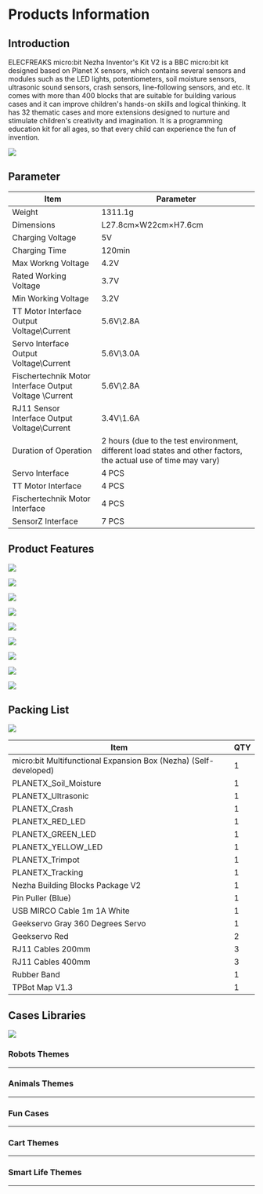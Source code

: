 ﻿---
sidebar_position: 1
---

# Products Information

## Introduction

ELECFREAKS micro:bit Nezha Inventor's Kit V2 is a BBC micro:bit kit designed based on Planet X sensors, which contains several sensors and modules such as the LED lights, potentiometers, soil moisture sensors, ultrasonic sound sensors, crash sensors, line-following sensors, and etc. It comes with more than 400 blocks that are suitable for building various cases and it can improve children's hands-on skills and logical thinking. It has 32 thematic cases and more extensions designed to nurture and stimulate children's creativity and imagination. It is a programming education kit for all ages, so that every child can experience the fun of invention.

![](https://wiki-media-ef.oss-cn-hongkong.aliyuncs.com/i18n/en/docusaurus-plugin-content-docs/current/microbit/building-blocks/nezha-inventors-kit-v2/images/nezha-inventors-kit-v2-01.png)

## Parameter

| Item | Parameter |
|---|---|
|Weight|1311.1g|
|Dimensions|L27.8cm×W22cm×H7.6cm|
|Charging Voltage|5V|
|Charging Time|120min|
|Max Workng Voltage|4.2V|
|Rated Working Voltage|3.7V
|Min Working Voltage|3.2V|
|TT Motor Interface Output Voltage\Current|5.6V\2.8A|
|Servo Interface Output Voltage\Current|5.6V\3.0A|
|Fischertechnik Motor Interface Output Voltage \Current|5.6V\2.8A|
|RJ11 Sensor Interface Output Voltage\Current|3.4V\1.6A|
|Duration of Operation|2 hours (due to the test environment, different load states and other factors, the actual use of time may vary)|
|Servo Interface|4 PCS|
|TT Motor Interface|4 PCS|
|Fischertechnik Motor Interface|4 PCS|
|SensorZ Interface|7 PCS|


## Product Features

![](https://wiki-media-ef.oss-cn-hongkong.aliyuncs.com/docs/microbit/building-blocks/nezha-inventors-kit-v2/images/nezha-inventors-kit-v2-02.png)

![](https://wiki-media-ef.oss-cn-hongkong.aliyuncs.com/docs/microbit/building-blocks/nezha-inventors-kit-v2/images/nezha-inventors-kit-v2-03.png)

![](https://wiki-media-ef.oss-cn-hongkong.aliyuncs.com/docs/microbit/building-blocks/nezha-inventors-kit-v2/images/nezha-inventors-kit-v2-04.png)

![](https://wiki-media-ef.oss-cn-hongkong.aliyuncs.com/docs/microbit/building-blocks/nezha-inventors-kit-v2/images/nezha-inventors-kit-v2-05.png)

![](https://wiki-media-ef.oss-cn-hongkong.aliyuncs.com/docs/microbit/building-blocks/nezha-inventors-kit-v2/images/nezha-inventors-kit-v2-06.png)

![](https://wiki-media-ef.oss-cn-hongkong.aliyuncs.com/docs/microbit/building-blocks/nezha-inventors-kit-v2/images/nezha-inventors-kit-v2-07.png)

![](https://wiki-media-ef.oss-cn-hongkong.aliyuncs.com/docs/microbit/building-blocks/nezha-inventors-kit-v2/images/nezha-inventors-kit-v2-08.png)

![](https://wiki-media-ef.oss-cn-hongkong.aliyuncs.com/docs/microbit/building-blocks/nezha-inventors-kit-v2/images/nezha-inventors-kit-v2-09.png)

![](https://wiki-media-ef.oss-cn-hongkong.aliyuncs.com/docs/microbit/building-blocks/nezha-inventors-kit-v2/images/nezha-inventors-kit-v2-10.png)



## Packing List

![](https://wiki-media-ef.oss-cn-hongkong.aliyuncs.com/docs/microbit/building-blocks/nezha-inventors-kit-v2/images/nezha-inventors-kit-v2-11.png)

| Item | QTY |
|---|---|
| micro:bit Multifunctional Expansion Box (Nezha) (Self-developed) | 1 |
| PLANETX_Soil_Moisture | 1 |
| PLANETX_Ultrasonic | 1 |
| PLANETX_Crash | 1 |
| PLANETX_RED_LED | 1 |
| PLANETX_GREEN_LED | 1 |
| PLANETX_YELLOW_LED | 1 |
| PLANETX_Trimpot | 1 |
| PLANETX_Tracking | 1 |
| Nezha Building Blocks Package V2 | 1 |
| Pin Puller (Blue)  | 1 |
| USB MIRCO Cable 1m 1A White | 1 |
| Geekservo Gray 360 Degrees Servo | 1 |
| Geekservo Red | 2 |
| RJ11 Cables 200mm | 3 |
| RJ11 Cables 400mm | 3 |
| Rubber Band | 1 |
| TPBot Map V1.3 | 1 |


## Cases Libraries

![](https://wiki-media-ef.oss-cn-hongkong.aliyuncs.com/docs/microbit/building-blocks/nezha-inventors-kit-v2/images/nezha-inventors-kit-v2-01.png)

### Robots Themes
---

<cardbox>
  <card
    href="./the-pull-ups-robot/"
    title="The Pull Ups"
    description="Pull-ups are exercises where you use your own strength to pull your body up to a bar and then lower it back down, repeating it several times. It is a great exercise for the body and can make our back, shoulders and arms stronger. Pull-up exercises also make our bodies more upright and toned. In this lesson we will use the Nezha Inventor's Kit V2 to create a robot that can do pull-ups."
    img={'https://wiki-media-ef.oss-cn-hongkong.aliyuncs.com/i18n/en/docusaurus-plugin-content-docs/current/microbit/building-blocks/nezha-inventors-kit-v2/images/nezha-inventors-kit-v2-case-01-01.png'}
  />
  <card
    href="./the-swimming-robot/"
    title="The Swimming Robot"
    description="Swimming is a sport and skill in which you float in the water by your own power and move forward through the water with the movement of your own limbs. Competitive swimming is the second largest sport in the Olympic Games and includes: butterfly, backstroke (also known as backstroke), breaststroke, jibe (also known as freestyle), four strokes of racing, and synchronised swimming. There are many benefits to swimming, such as toning, cardiorespiratory fitness, relaxation and improved confidence. Swimming is also a low-impact exercise that can reduce joint and bone damage. In this lesson we will use the Nezha Inventor's Kit V2 to create a robot that simulates the sport of swimming."
    img={'https://wiki-media-ef.oss-cn-hongkong.aliyuncs.com/i18n/en/docusaurus-plugin-content-docs/current/microbit/building-blocks/nezha-inventors-kit-v2/images/nezha-inventors-kit-v2-case-02-01.png'}
  />
  <card
    href="./the-weight-lifting-robot/"
    title="The Weight Lifting Robot"
    description="Weightlifting involves lifting a barbell with two discs above your head with both hands and seeing who can lift the heaviest barbell. It sounds easy, but it is actually very difficult because weightlifting requires not only great strength, but also great skill, a very steady balance and a high level of coordination. Furthermore, weightlifting also requires a very strong psychological profile and willpower, as there is a lot of pressure and challenges to face when lifting weights.Lifting weights can make us physically stronger, more flexible and healthier, and it can also make our self-confidence and self-esteem higher.Today we will use the Nezha Inventor's Kit V2 to create a robot that can simulate weightlifting movements."
    img={'https://wiki-media-ef.oss-cn-hongkong.aliyuncs.com/i18n/en/docusaurus-plugin-content-docs/current/microbit/building-blocks/nezha-inventors-kit-v2/images/nezha-inventors-kit-v2-case-03-01.png'}
  />
  <card
    href="./the-unicycle-robot/"
    title="The Unicycle Robot"
    description="Unicycle tightrope walking is an extremely challenging and exciting performance art. It combines balance, co-ordination and skill, allowing people to watch in awe as the performers demonstrate extraordinary balance and precise control in a highly stressful environment.In this performance, the performer rides a unicycle (a special vehicle with only one wheel) across a high suspended wire. This wire is usually suspended between two supports and the height and distance needs to be precisely measured and adjusted to ensure the performer's safety.The performers need to maintain their balance during the performance and use subtle body adjustments to keep the unicycle stable on the wire. They need to be highly focused and ready to respond to challenges posed by external factors such as wind, vibrations or small changes in their own posture. Even the slightest imbalance can cause a performer to fall or lose their balance.We're building a unicycle robot today with the Nezha Inventor's Kit V2."
    img={'https://wiki-media-ef.oss-cn-hongkong.aliyuncs.com/i18n/en/docusaurus-plugin-content-docs/current/microbit/building-blocks/nezha-inventors-kit-v2/images/nezha-inventors-kit-v2-case-04-01.png'}
  />
  <card
    href="./the-kaleidoscope-robot/"
    title="The Kaleidoscope Robot"
    description="Kaleidoscope painting is an art form inspired by traditional kaleidoscope installations. In this type of painting, artists use a variety of colourful materials and techniques to create fascinating kaleidoscopic effects. They create optical illusions and visual feasts through detailed patterns, cyclical geometric shapes and strong colour contrasts. Kaleidoscope paintings often reveal gorgeous and mysterious images that bring the viewer a psychedelic and wondrous artistic experience.In this lesson, students will learn how to use the Nezha Inventor's Kit V2 to create a kaleidoscopic robot that can draw different patterns. Through this case, we will learn the principles of motor control, programming concepts and the integration of art and science. Through hands-on building and practice, students will develop creativity, problem-solving skills and teamwork."
    img={'https://wiki-media-ef.oss-cn-hongkong.aliyuncs.com/i18n/en/docusaurus-plugin-content-docs/current/microbit/building-blocks/nezha-inventors-kit-v2/images/nezha-inventors-kit-v2-case-05-01.png'}
  />
  <card
    href="./the-dancing-robot/"
    title="The Dance Robot"
    description="Dancing is an expressive and artistic body language. Through graceful movements and a sense of rhythm, dancers are able to convey emotions, stories and ideas. There are many different forms of dance, including contemporary, ballet, jazz and street dance. Whether it is a professional performance on stage or a free dance at a large family gathering, dancing can evoke passion and joy within people. It is not only a form of physical expression, but also a form of cultural transmission and communication. Dancing is a way to build physical fitness and improve co-ordination, and it also gives people the opportunity to relax and release stress. Whether you are a dancer or an audience member, dancing is a wonderful artistic feast that allows people to enjoy the beauty and joy that dance brings.This course aims to introduce students to the principles of motor control, the use of gearing and the effect of the centre of gravity on balance through the creation of a dancing robot with the Nezha Inventor's Kit V2. Students will have hands-on experience building a dancing robot and learn how to use gearing and control motors to achieve the robot's dancing movements. Through this project, students will develop creativity, problem-solving skills and teamwork ability."
    img={'https://wiki-media-ef.oss-cn-hongkong.aliyuncs.com/i18n/en/docusaurus-plugin-content-docs/current/microbit/building-blocks/nezha-inventors-kit-v2/images/nezha-inventors-kit-v2-case-06-01.png'}
  />
  <card
    href="./the-crawling-robot/"
    title="The Crawling Robot"
    description="Crawling is a common form of locomotion in the animal world. We can observe that many animals such as snakes, spiders and geckos have a unique way of crawling. They move forward through coordinated body movements, contraction and extension of their muscles and friction with the ground. The way these animals crawl has a certain regularity, but also shows their individual characteristics and flexibility.The aim of this course is to introduce students to the principles of motor control and the application of gearing by creating an example of a crawling robot. Students will use the materials in Nezha Inventor's Kit V2 to build a crawling robot and learn how to achieve the crawling action of the robot by controlling the motors and gearing. Through this project, students will develop creativity, problem solving skills and teamwork spirit."
    img={'https://wiki-media-ef.oss-cn-hongkong.aliyuncs.com/i18n/en/docusaurus-plugin-content-docs/current/microbit/building-blocks/nezha-inventors-kit-v2/images/nezha-inventors-kit-v2-case-07-01.png'}
  />
  <card
    href="./the-walking-robot/"
    title="The Walking Robot"
    description="Walking is one of the most basic and common forms of locomotion in the animal world. We can observe that many animals such as humans, cats and dogs have their own unique way of walking. They achieve a stable walking movement by moving their limbs in a coordinated manner and adjusting their body balance. Different animals have different gait and posture, showing their own characteristics and flexibility.In this project, we will try to imitate the walking movements of animals by designing and building a robot that can simulate their steps. Using the materials in Nezha Inventor's Kit V2, we will build the structure of the robot and control its movement with a motor. At the same time, we will learn and apply the principles of gearing to achieve coordinated movements and walking motions of the robot."
    img={'https://wiki-media-ef.oss-cn-hongkong.aliyuncs.com/i18n/en/docusaurus-plugin-content-docs/current/microbit/building-blocks/nezha-inventors-kit-v2/images/nezha-inventors-kit-v2-case-08-01.png'}
  />
</cardbox>

### Animals Themes
---

<cardbox>
  <card
    href="./the-scorpion-robot/"
    title="The Scorpion Robot"
    description="Scorpions are striking arthropods that belong to a family of arachnids. They live in all corners of the earth, including desert, forest and grassland environments. Scorpions usually have a long body and a pair of curved tails, often with a venomous stinger at the end. Their physical appearance shows a variety of colours and patterns, ranging from light yellow to dark brown or black.Scorpions feed on insects, arachnids and other small invertebrates. They have a well-developed sensory system, especially their antennae and eyes, which help them locate and capture prey in the dark. The scorpion's venomous stinger contains toxins and is generally used for defence and to capture food.We'll be making a scorpion today with the Nezha Inventor's Kit V2."
    img={'https://wiki-media-ef.oss-cn-hongkong.aliyuncs.com/i18n/en/docusaurus-plugin-content-docs/current/microbit/building-blocks/nezha-inventors-kit-v2/images/nezha-inventors-kit-v2-case-09-01.png'}
  />
  <card
    href="./the-mechanical-crawler/"
    title="The Mechanical Crawler"
    description="Caterpillars are small insect larvae which usually have soft and hairy bodies. Caterpillars are the larval stage of insects such as butterflies and moths, in which they prepare to become adults by feeding and growing. The caterpillar's body consists of a number of segments, each with a pair of legs through which they crawl.Caterpillars crawl by wriggling through their bodies. Their legs move alternately, thus propelling the body forward. This way of crawling allows the caterpillar to crawl freely on a variety of surfaces such as leaves, branches and the ground.We will use the Nezha Inventor's Kit V2 to create a mechanical crawler that mimics the way a caterpillar moves."
    img={'https://wiki-media-ef.oss-cn-hongkong.aliyuncs.com/i18n/en/docusaurus-plugin-content-docs/current/microbit/building-blocks/nezha-inventors-kit-v2/images/nezha-inventors-kit-v2-case-10-01.png'}
  />
    <card
    href="./the-crab-robot/"
    title="The Crab Robot"
    description="Crabs are creatures that live in the sea and fresh water and have hard shells and powerful pincers. Crabs move mainly by walking laterally and they crawl through the coordinated movement of their legs. In this lesson we will learn about the characteristics and behaviour of crabs and try to make a mechanical crab that mimics the crab's crawl."
    img={'https://wiki-media-ef.oss-cn-hongkong.aliyuncs.com/i18n/en/docusaurus-plugin-content-docs/current/microbit/building-blocks/nezha-inventors-kit-v2/images/nezha-inventors-kit-v2-case-11-01.png'}
  />
    <card
    href="./the-prawns-robot/"
    title="The Prawns Robot"
    description="Prawns are invertebrates that live in the water and have hard shells and long tentacles. Prawns move in a sweeping motion, clearing their surroundings of food with their powerful pincers and arms. In this lesson we will learn about the characteristics and behaviour of Prawns and try to make a mechanical prawn that resembles a shrimp in shape."
    img={'https://wiki-media-ef.oss-cn-hongkong.aliyuncs.com/i18n/en/docusaurus-plugin-content-docs/current/microbit/building-blocks/nezha-inventors-kit-v2/images/nezha-inventors-kit-v2-case-12-01.png'}
  />
    <card
    href="./the-dog-robot/"
    title="The Dog Robot"
    description="Dogs are one of man's closest companions and are common pets. They come in different breeds and appearances, including large dogs, medium-sized dogs and small dogs. Dogs usually have four legs, a keen sense of smell and hearing, and they are intelligent, loyal and friendly. Dogs are faithful companions to humans, sharing our joys and sorrows, providing comfort and companionship.In this lesson, we will explore interesting facts about dogs together and make a mechanical puppy using the Nezha Inventor's Kit V2. Through this project, we will learn how to use motors and other components, understand the basic principles of mechanical dynamics, and develop our creativity and problem-solving skills."
    img={'https://wiki-media-ef.oss-cn-hongkong.aliyuncs.com/i18n/en/docusaurus-plugin-content-docs/current/microbit/building-blocks/nezha-inventors-kit-v2/images/nezha-inventors-kit-v2-case-13-01.png'}
  />
</cardbox>

### Fun Cases
---

<cardbox>
  <card
    href="./the-gyro-launcher/"
    title="The Gyro Launcher"
    description="A gyro is a spinning toy that has many interesting properties. Have you ever heard of a gyroscope? A gyroscope can keep spinning steadily, sometimes even standing on a spiky top and spinning! In ancient times, gyros were also used as a tool for games and competitions. In this lesson we will learn about gyroscopes and try to make a gyro launcher to help us speed up and stabilise the rotation of the gyroscope."
    img={'https://wiki-media-ef.oss-cn-hongkong.aliyuncs.com/i18n/en/docusaurus-plugin-content-docs/current/microbit/building-blocks/nezha-inventors-kit-v2/images/nezha-inventors-kit-v2-case-14-01.png'}
  />
  <card
    href="./the-robotic-arm/"
    title="The Robotic Arm"
    description="A robotic arm is a mechanical device that can mimic the movements of a human arm. It can play an important role in industry, medicine, science and other fields. In this course we will learn the basic principles of a robotic arm and use the Nezha Inventor's Kit V2 to create a powerful robotic arm."
    img={'https://wiki-media-ef.oss-cn-hongkong.aliyuncs.com/i18n/en/docusaurus-plugin-content-docs/current/microbit/building-blocks/nezha-inventors-kit-v2/images/nezha-inventors-kit-v2-case-15-01.png'}
  />
    <card
    href="./the-seesaw/"
    title="The Seesaw"
    description="A seesaw is a classic amusement ride that is able to use the principle of leverage to achieve balance at both ends. In this lesson we will learn how a seesaw works and use Nezha Inventor's Kit V2 to create a seesaw that can swing."
    img={'https://wiki-media-ef.oss-cn-hongkong.aliyuncs.com/i18n/en/docusaurus-plugin-content-docs/current/microbit/building-blocks/nezha-inventors-kit-v2/images/nezha-inventors-kit-v2-case-16-01.png'}
  />
    <card
    href="./the-egg-beater/"
    title="The Egg Beater"
    description="A whisk is a common kitchen tool that quickly and efficiently breaks up eggs and makes them fluffy and homogeneous. In this lesson, we will learn together how to make a fun whisk using the Nezha Inventor's Kit V2."
    img={'https://wiki-media-ef.oss-cn-hongkong.aliyuncs.com/i18n/en/docusaurus-plugin-content-docs/current/microbit/building-blocks/nezha-inventors-kit-v2/images/nezha-inventors-kit-v2-case-17-01.png'}
  />
    <card
    href="./the-oscillating-fan/"
    title="The Oscillating Fan"
    description="The oscillating fan is a common household appliance that is capable of distributing the wind more widely by swinging its head. In this lesson, we will learn how to make a bobbing fan that can automatically bob and spin its head using the Nezha Inventor's Kit V2."
    img={'https://wiki-media-ef.oss-cn-hongkong.aliyuncs.com/i18n/en/docusaurus-plugin-content-docs/current/microbit/building-blocks/nezha-inventors-kit-v2/images/nezha-inventors-kit-v2-case-18-01.png'}
  />
  <card
    href="./the-counting-basketball-frame/"
    title="Counting Basketball Frame"
    description="In this project, we will use Nezha Inventor Kit V2 to make a model basketball hoop that will automatically count the number of goals scored. We will learn how the ultrasonic sound sensors work, the circuit connections, programming and apply them to the model basketball hoop."
    img={'https://wiki-media-ef.oss-cn-hongkong.aliyuncs.com/i18n/en/docusaurus-plugin-content-docs/current/microbit/building-blocks/nezha-inventors-kit-v2/images/nezha-inventors-kit-v2-case-19-01.png'}
  />
  <card
    href="./the-shooting-device/"
    title="The Shooting Device"
    description="A shooting device is a device that helps us to shoot baskets automatically. In this lesson we will learn about the leverage principle and create a simple shooting device using Nezha Inventor's Kit V2. We will learn how the leverage principle works and how to use it to achieve the action of shooting a basketball."
    img={'https://wiki-media-ef.oss-cn-hongkong.aliyuncs.com/i18n/en/docusaurus-plugin-content-docs/current/microbit/building-blocks/nezha-inventors-kit-v2/images/nezha-inventors-kit-v2-case-20-01.png'}
  />
</cardbox>



### Cart Themes
---

<cardbox>
  <card
    href="./the-forklift-1/"
    title="The Forklift 1"
    description="A forklift truck is a mechanical device used to carry and lift objects. In this lesson, we will learn about the ease of deformation of parallelograms and the parallelism of opposite sides after deformation, and build a simple forklift truck mechanism using Nezha Inventor's Kit V2. We will explore the properties of parallelograms and how they can be used to design and build a mechanical structure that enables the movement of a forklift truck."
    img={'https://wiki-media-ef.oss-cn-hongkong.aliyuncs.com/i18n/en/docusaurus-plugin-content-docs/current/microbit/building-blocks/nezha-inventors-kit-v2/images/nezha-inventors-kit-v2-case-21-01.png'}
  />
  <card
    href="./the-forklift-2/"
    title="The Forklift 2"
    description="A forklift truck is a mechanical device that can carry and lift objects. In this course we will learn about the rack and pinion drive and build a simple model of a forklift truck using Nezha Inventor's Kit V2. We will explore the principles and applications of the rack and pinion drive and understand its role in a forklift mechanism."
    img={'https://wiki-media-ef.oss-cn-hongkong.aliyuncs.com/i18n/en/docusaurus-plugin-content-docs/current/microbit/building-blocks/nezha-inventors-kit-v2/images/nezha-inventors-kit-v2-case-22-01.png'}
  />
    <card
    href="./the-motorcycle/"
    title="The Motorcycle"
    description="Motorcycles are a unique and swift form of transport. In this course we will learn about gearing and build a simple motorbike model by using the Nezha Inventor's Kit V2."
    img={'https://wiki-media-ef.oss-cn-hongkong.aliyuncs.com/i18n/en/docusaurus-plugin-content-docs/current/microbit/building-blocks/nezha-inventors-kit-v2/images/nezha-inventors-kit-v2-case-23-01.png'}
  />
    <card
    href="./the-excavator/"
    title="The Excavator"
    description="An excavator is a powerful construction vehicle that enables a great deal of excavation and handling work. In this course, we will learn about worm gears and build a simple model of an excavation vehicle by using the Nezha Inventor's Kit V2. We will explore the principles and applications of the worm gear drive and learn how it works in an excavation vehicle."
    img={'https://wiki-media-ef.oss-cn-hongkong.aliyuncs.com/i18n/en/docusaurus-plugin-content-docs/current/microbit/building-blocks/nezha-inventors-kit-v2/images/nezha-inventors-kit-v2-case-24-01.png'}
  />
    <card
    href="./the-smart-obstacle-avoidance-car-1/"
    title="The Obstacle Avoidance Car 1"
    description="In this course, we will work together to build a smart obstacle avoidance vehicle, using the Nezha Inventor's Kit V2 and ultrasonic sound sensors to enable the vehicle to automatically detect and avoid obstacles in front of it. Through this project, we will learn how ultrasonic sound sensors work and apply them to the design and construction of real robots."
    img={'https://wiki-media-ef.oss-cn-hongkong.aliyuncs.com/i18n/en/docusaurus-plugin-content-docs/current/microbit/building-blocks/nezha-inventors-kit-v2/images/nezha-inventors-kit-v2-case-25-01.png'}
  />
  <card
    href="./the-smart-obstacle-avoidance-car-2/"
    title="The Obstacle Avoidance Car 2"
    description="In this course, we will work together to build a smart obstacle avoidance vehicle, using the Nezha Inventor's Kit V2, an ultrasonic sound sensor and the technology of a tiller to control steering. We will learn how the ultrasonic sound sensor works and understand how it helps the robot to sense its surroundings, as well as explore the knowledge points of the car's front axle structure to enable the vehicle's steering function. Through this project, we will develop creativity, problem solving and teamwork skills while learning about the application of robotics and the principles of mechanical construction."
    img={'https://wiki-media-ef.oss-cn-hongkong.aliyuncs.com/i18n/en/docusaurus-plugin-content-docs/current/microbit/building-blocks/nezha-inventors-kit-v2/images/nezha-inventors-kit-v2-case-26-01.png'}
  />
  <card
    href="./the-smart-line-following-car/"
    title="The Smart Line Following Car"
    description="This course will take students to build a line following car that will enable the vehicle to follow a black line using the Nezha Inventor's Kit V2 and dual line following sensors. Through this project, students will learn about the working principles and applications of line following sensors, develop problem solving skills and creative thinking, and learn about the use of robotics in automated navigation."
    img={'https://wiki-media-ef.oss-cn-hongkong.aliyuncs.com/i18n/en/docusaurus-plugin-content-docs/current/microbit/building-blocks/nezha-inventors-kit-v2/images/nezha-inventors-kit-v2-case-27-01.png'}
  />
  <card
    href="./the-obstacle-avoidance-line-following-car/"
    title="The Obstacle Avoidance Line Following Car"
    description="In this project we will use the Nezha Inventor's Kit V2 to build a smart cart that can not only patrol along a black line, but also avoid obstacles while doing so. We will learn how the dual line following sensors and ultrasonic sound sensors work and apply them to the creation of the cart."
    img={'https://wiki-media-ef.oss-cn-hongkong.aliyuncs.com/i18n/en/docusaurus-plugin-content-docs/current/microbit/building-blocks/nezha-inventors-kit-v2/images/nezha-inventors-kit-v2-case-28-01.png'}
  />
  <card
    href="./the-flying-car/"
    title="The Flying Car"
    description="In this project we will use the Nezha Inventor's Kit V2 to build a winged cart that simulates the flight movements of a bird. We will learn about mechanical construction, motor control and creative design and apply them to the creation of the cart."
    img={'https://wiki-media-ef.oss-cn-hongkong.aliyuncs.com/i18n/en/docusaurus-plugin-content-docs/current/microbit/building-blocks/nezha-inventors-kit-v2/images/nezha-inventors-kit-v2-case-29-01.png'}
  />
</cardbox>

### Smart Life Themes
---

<cardbox>
  <card
    href="./the-traffic-light/"
    title="The Traffic Light"
    description="In this project we will be making a model of a traffic light using the Nezha Inventor's Kit V2. We will learn about the control and programming of LED lights and apply them to the production of a traffic light."
    img={'https://wiki-media-ef.oss-cn-hongkong.aliyuncs.com/i18n/en/docusaurus-plugin-content-docs/current/microbit/building-blocks/nezha-inventors-kit-v2/images/nezha-inventors-kit-v2-case-30-01.png'}
  />
  <card
    href="./the-ultrasonic-sound-gate/"
    title="The Ultrasonic Sound Gate"
    description="In this project we will be making an ultrasonic gate model using the Nezha Inventor's Kit V2. We will learn how ultrasonic sensors work, programming and other knowledge and apply it to the model of the gate."
    img={'https://wiki-media-ef.oss-cn-hongkong.aliyuncs.com/i18n/en/docusaurus-plugin-content-docs/current/microbit/building-blocks/nezha-inventors-kit-v2/images/nezha-inventors-kit-v2-case-31-01.png'}
  />
   <card
    href="./the-smart-clothes-rack/"
    title="The Smart Clothes Rack"
    description="In this project, we will use the Nezha Inventor's Kit V2 to make a model of a smart drying rack. We will learn how the soil moisture sensor works, programming and other knowledge and apply it to the model drying rack. The drying rack automatically contracts when rain is detected by the soil moisture sensor above the unit, and extends when the soil moisture sensor above the unit does not detect rain."
    img={'https://wiki-media-ef.oss-cn-hongkong.aliyuncs.com/i18n/en/docusaurus-plugin-content-docs/current/microbit/building-blocks/nezha-inventors-kit-v2/images/nezha-inventors-kit-v2-case-32-01.png'}
  />
</cardbox>
